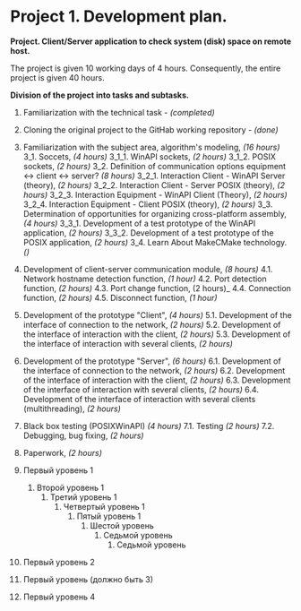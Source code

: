 # Project 1. Development plan.
**Project. Client/Server application to check system (disk) space on remote host.**

The project is given 10 working days of 4 hours. Consequently, the entire project is given 40 hours.

**Division of the project into tasks and subtasks.**
1. Familiarization with the technical task - _(completed)_
2. Cloning the original project to the GitHab working repository - _(done)_
3. Familiarization with the subject area, algorithm's modeling, _(16 hours)_
    3_1. Soccets, _(4 hours)_
        3_1_1. WinAPI sockets, _(2 hours)_
        3_1_2. POSIX sockets, _(2 hours)_
    3_2. Definition of communication options equipment <-> client <-> server? _(8 hours)_
        3_2_1. Interaction Client - WinAPI Server (theory), _(2 hours)_
        3_2_2. Interaction Client - Server POSIX (theory), _(2 hours)_
        3_2_3. Interaction Equipment - WinAPI Client (Theory), _(2 hours)_
        3_2_4. Interaction Equipment - Client POSIX (theory), _(2 hours)_
    3_3. Determination of opportunities for organizing cross-platform assembly, _(4 hours)_
        3_3_1. Development of a test prototype of the WinAPI application, _(2 hours)_
        3_3_2. Development of a test prototype of the POSIX application, _(2 hours)_
    3_4. Learn About MakeCMake technology. _()_
4. Development of client-server communication module, _(8 hours)_
    4.1. Network hostname detection function, _(1 hour)_
    4.2. Port detection function, _(2 hours)_
    4.3. Port change function, (2 hours)_
    4.4. Connection function, _(2 hours)_
    4.5. Disconnect function, _(1 hour)_
5. Development of the prototype "Client", _(4 hours)_
    5.1. Development of the interface of connection to the network, _(2 hours)_
    5.2. Development of the interface of interaction with the client, _(2 hours)_
    5.3. Development of the interface of interaction with several clients, _(2 hours)_
6. Development of the prototype "Server", _(6 hours)_
    6.1. Development of the interface of connection to the network, _(2 hours)_
    6.2. Development of the interface of interaction with the client, _(2 hours)_
    6.3. Development of the interface of interaction with several clients, _(2 hours)_
    6.4. Development of the interface of interaction with several clients (multithreading), _(2 hours)_
7. Black box testing (POSIXWinAPI) _(4 hours)_
    7.1. Testing _(2 hours)_
    7.2. Debugging, bug fixing, _(2 hours)_
8. Paperwork, _(2 hours)_

1. Первый уровень 1
    1. Второй уровень 1
        1. Третий уровень 1
            1. Четвертый уровень 1
                1. Пятый уровень 1
                    1. Шестой уровень
                        1. Седьмой уровень
                            1. Седьмой уровень
2. Первый уровень 2
2. Первый уровень (должно быть 3)
4. Первый уровень 4

